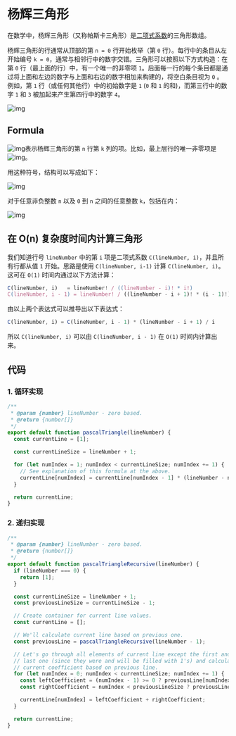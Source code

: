 # 杨辉三角形

在数学中，杨辉三角形（又称帕斯卡三角形）是[二项式系数](https://en.wikipedia.org/wiki/Binomial_coefficient)的三角形数组。

杨辉三角形的行通常从顶部的第 `n = 0` 行开始枚举（第 `0` 行）。每行中的条目从左开始编号 `k = 0`，通常与相邻行中的数字交错。三角形可以按照以下方式构造：在第 `0` 行（最上面的行）中，有一个唯一的非零项 `1`。后面每一行的每个条目都是通过将上面和左边的数字与上面和右边的数字相加来构建的，将空白条目视为 `0` 。例如，第 `1` 行（或任何其他行）中的初始数字是 `1` (`0` 和 `1` 的和)，而第三行中的数字 `1` 和 `3` 被加起来产生第四行中的数字 `4`。

![img](http://img.90paw.com/AngusYang9/2020-07-07%2017-37-20.gif)

## Formula

![img](http://img.90paw.com/AngusYang9/2020-07-07%2017-41-46.png)表示杨辉三角形的第 `n` 行第 `k` 列的项。比如，最上层行的唯一非零项是![img](http://img.90paw.com/AngusYang9/2020-07-07%2017-43-35.png)。

用这种符号，结构可以写成如下：

![img](http://img.90paw.com/AngusYang9/2020-07-07%2017-52-35.png)

对于任意非负整数 `n` 以及 `0` 到 `n` 之间的任意整数 `k`，包括在内：

![img](http://img.90paw.com/AngusYang9/2020-07-07%2017-56-44.png)

## 在 O(n) 复杂度时间内计算三角形

我们知道行号 `lineNumber` 中的第 `i` 项是二项式系数 `C(lineNumber, i)`，并且所有行都从值 `1` 开始。思路是使用 `C(lineNumber, i-1)` 计算 `C(lineNumber, i)`。这可在 `O(1)` 时间内通过以下方法计算：

```javascript
C(lineNumber, i)   = lineNumber! / ((lineNumber - i)! * i!)
C(lineNumber, i - 1) = lineNumber! / ((lineNumber - i + 1)! * (i - 1)!)
```

由以上两个表达式可以推导出以下表达式：

```javascript
C(lineNumber, i) = C(lineNumber, i - 1) * (lineNumber - i + 1) / i
```

所以 `C(lineNumber, i)` 可以由 `C(lineNumber, i - 1)` 在 `O(1)` 时间内计算出来。

## 代码

### 1. 循环实现

```javascript
/**
 * @param {number} lineNumber - zero based.
 * @return {number[]}
 */
export default function pascalTriangle(lineNumber) {
  const currentLine = [1];

  const currentLineSize = lineNumber + 1;

  for (let numIndex = 1; numIndex < currentLineSize; numIndex += 1) {
    // See explanation of this formula at the above.
    currentLine[numIndex] = currentLine[numIndex - 1] * (lineNumber - numIndex + 1) / numIndex;
  }

  return currentLine;
}
```

### 2. 递归实现

```javascript
/**
 * @param {number} lineNumber - zero based.
 * @return {number[]}
 */
export default function pascalTriangleRecursive(lineNumber) {
  if (lineNumber === 0) {
    return [1];
  }

  const currentLineSize = lineNumber + 1;
  const previousLineSize = currentLineSize - 1;

  // Create container for current line values.
  const currentLine = [];

  // We'll calculate current line based on previous one.
  const previousLine = pascalTriangleRecursive(lineNumber - 1);

  // Let's go through all elements of current line except the first and
  // last one (since they were and will be filled with 1's) and calculate
  // current coefficient based on previous line.
  for (let numIndex = 0; numIndex < currentLineSize; numIndex += 1) {
    const leftCoefficient = (numIndex - 1) >= 0 ? previousLine[numIndex - 1] : 0;
    const rightCoefficient = numIndex < previousLineSize ? previousLine[numIndex] : 0;

    currentLine[numIndex] = leftCoefficient + rightCoefficient;
  }

  return currentLine;
}
```

